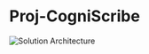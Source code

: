 # Proj-CogniScribe
![Solution Architecture](https://github.com/harish-03-11/Proj-CogniScribe/proj_bed_tex.png)

